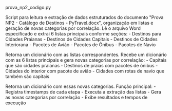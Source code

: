 prova_np2_codigo.py

Script para leitura e extração de dados estruturados do documento "Prova NP2 - Catálogo de Destinos - PyTravel.docx",
organização em listas e geração de novas categorias por correlação.
Lê o arquivo Word especificado e extrai 6 listas principais conforme seções:
      - Destinos para Cidades Praianas
      - Destinos de Cidades Capitais
      - Destinos de Cidades Interiorana
      - Pacotes de Avião
      - Pacotes de Ônibus
      - Pacotes de Navio

Retorna um dicionário com as listas correspondentes.
Recebe um dicionário com as 6 listas principais e gera novas categorias por correlação:
      - Capitais que são cidades praianas
      - Destinos de praias com pacotes de ônibus
      - Cidades do interior com pacote de avião
      - Cidades com rotas de navio que também são capitais

Retorna um dicionário com essas novas categorias.
Função principal:
      - Registra timestamps de cada etapa
      - Executa a extração das listas
      - Gera as novas categorias por correlação
      - Exibe resultados e tempos de execução
